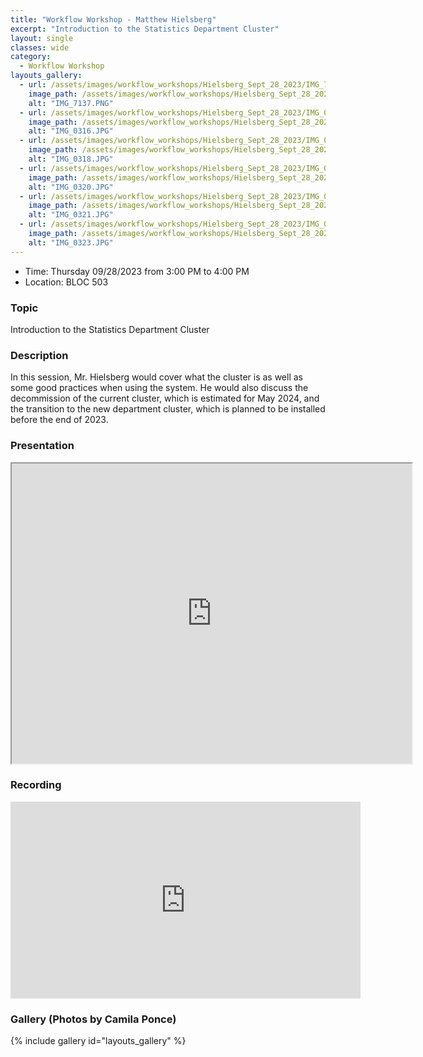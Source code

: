 ```yaml
---
title: "Workflow Workshop - Matthew Hielsberg"
excerpt: "Introduction to the Statistics Department Cluster"
layout: single
classes: wide
category:
  - Workflow Workshop
layouts_gallery:
  - url: /assets/images/workflow_workshops/Hielsberg_Sept_28_2023/IMG_7137.PNG
    image_path: /assets/images/workflow_workshops/Hielsberg_Sept_28_2023/IMG_7137.PNG
    alt: "IMG_7137.PNG"
  - url: /assets/images/workflow_workshops/Hielsberg_Sept_28_2023/IMG_0316.JPG
    image_path: /assets/images/workflow_workshops/Hielsberg_Sept_28_2023/IMG_0316.JPG
    alt: "IMG_0316.JPG"
  - url: /assets/images/workflow_workshops/Hielsberg_Sept_28_2023/IMG_0318.JPG
    image_path: /assets/images/workflow_workshops/Hielsberg_Sept_28_2023/IMG_0318.JPG
    alt: "IMG_0318.JPG"
  - url: /assets/images/workflow_workshops/Hielsberg_Sept_28_2023/IMG_0320.JPG
    image_path: /assets/images/workflow_workshops/Hielsberg_Sept_28_2023/IMG_0320.JPG
    alt: "IMG_0320.JPG"
  - url: /assets/images/workflow_workshops/Hielsberg_Sept_28_2023/IMG_0321.JPG
    image_path: /assets/images/workflow_workshops/Hielsberg_Sept_28_2023/IMG_0321.JPG
    alt: "IMG_0321.JPG"
  - url: /assets/images/workflow_workshops/Hielsberg_Sept_28_2023/IMG_0323.JPG
    image_path: /assets/images/workflow_workshops/Hielsberg_Sept_28_2023/IMG_0323.JPG
    alt: "IMG_0323.JPG"
---
```


- Time: Thursday 09/28/2023 from 3:00 PM to 4:00 PM
- Location: BLOC 503
<!-- - [Presentation]({{ "/assets/files/workflow_workshops/Hielsberg_Sept_28_2023/StatCluster.pdf" | relative_url }}) -->

### Topic

Introduction to the Statistics Department Cluster

### Description


In this session, Mr. Hielsberg would cover what the cluster is as well as some good practices when using the system. He would also discuss the decommission of the current cluster, which is estimated for May 2024, and the transition to the new department cluster, which is planned to be installed before the end of 2023. 

### Presentation
<iframe src="https://drive.google.com/file/d/14CZCknmghckSQscNVWS05jaC6qXuDwE7/preview" width="640" height="480" allow="autoplay"></iframe>

### Recording
<iframe width="560" height="315" src="https://www.youtube.com/embed/gOlQvm3Cs1k?si=hzjVM2tRz8ZMdw4N" title="YouTube video player" frameborder="0" allow="accelerometer; autoplay; clipboard-write; encrypted-media; gyroscope; picture-in-picture; web-share" referrerpolicy="strict-origin-when-cross-origin" allowfullscreen></iframe>

### Gallery (Photos by Camila Ponce)

{% include gallery id="layouts_gallery" %}
